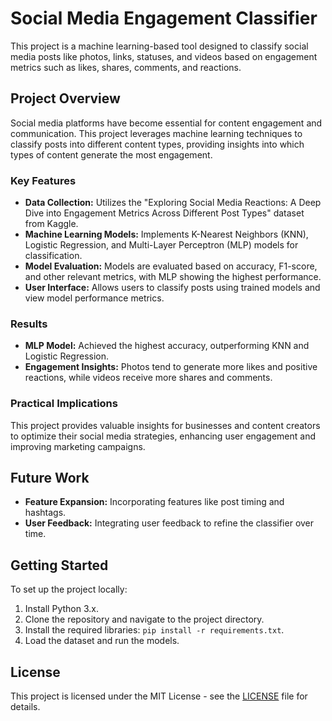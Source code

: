 # Social Media Engagement Classifier

This project is a machine learning-based tool designed to classify social media posts like photos, links, statuses, and videos based on engagement metrics such as likes, shares, comments, and reactions.

## Project Overview

Social media platforms have become essential for content engagement and communication. This project leverages machine learning techniques to classify posts into different content types, providing insights into which types of content generate the most engagement.

### Key Features

- **Data Collection:** Utilizes the "Exploring Social Media Reactions: A Deep Dive into Engagement Metrics Across Different Post Types" dataset from Kaggle.
- **Machine Learning Models:** Implements K-Nearest Neighbors (KNN), Logistic Regression, and Multi-Layer Perceptron (MLP) models for classification.
- **Model Evaluation:** Models are evaluated based on accuracy, F1-score, and other relevant metrics, with MLP showing the highest performance.
- **User Interface:** Allows users to classify posts using trained models and view model performance metrics.

### Results

- **MLP Model:** Achieved the highest accuracy, outperforming KNN and Logistic Regression.
- **Engagement Insights:** Photos tend to generate more likes and positive reactions, while videos receive more shares and comments.

### Practical Implications

This project provides valuable insights for businesses and content creators to optimize their social media strategies, enhancing user engagement and improving marketing campaigns.

## Future Work

- **Feature Expansion:** Incorporating features like post timing and hashtags.
- **User Feedback:** Integrating user feedback to refine the classifier over time.

## Getting Started

To set up the project locally:

1. Install Python 3.x.
2. Clone the repository and navigate to the project directory.
3. Install the required libraries: `pip install -r requirements.txt`.
4. Load the dataset and run the models.

## License

This project is licensed under the MIT License - see the [LICENSE](LICENSE) file for details.
